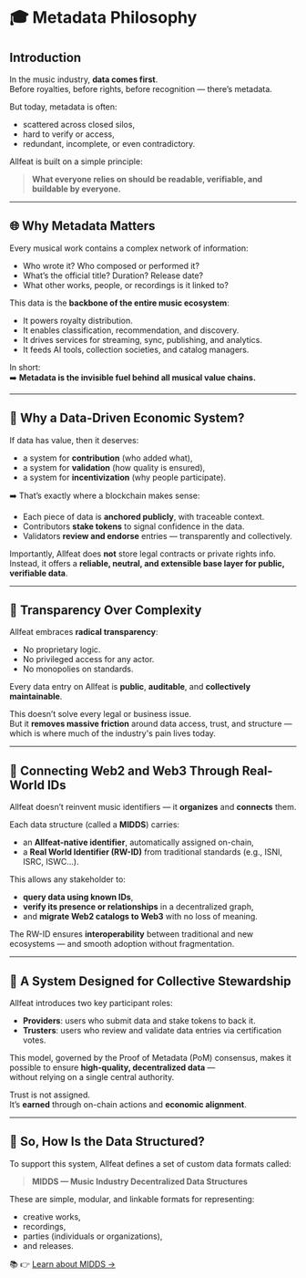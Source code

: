 # 🎓 Metadata Philosophy

## Introduction

In the music industry, **data comes first**.  
Before royalties, before rights, before recognition — there’s metadata.

But today, metadata is often:

- scattered across closed silos,
- hard to verify or access,
- redundant, incomplete, or even contradictory.

Allfeat is built on a simple principle:

> **What everyone relies on should be readable, verifiable, and buildable by everyone.**

---

## 🌐 Why Metadata Matters

Every musical work contains a complex network of information:

- Who wrote it? Who composed or performed it?
- What’s the official title? Duration? Release date?
- What other works, people, or recordings is it linked to?

This data is the **backbone of the entire music ecosystem**:

- It powers royalty distribution.
- It enables classification, recommendation, and discovery.
- It drives services for streaming, sync, publishing, and analytics.
- It feeds AI tools, collection societies, and catalog managers.

In short:  
➡️ **Metadata is the invisible fuel behind all musical value chains.**

---

## 🧠 Why a Data-Driven Economic System?

If data has value, then it deserves:

- a system for **contribution** (who added what),
- a system for **validation** (how quality is ensured),
- a system for **incentivization** (why people participate).

➡️ That’s exactly where a blockchain makes sense:

- Each piece of data is **anchored publicly**, with traceable context.
- Contributors **stake tokens** to signal confidence in the data.
- Validators **review and endorse** entries — transparently and collectively.

Importantly, Allfeat does **not** store legal contracts or private rights info.  
Instead, it offers a **reliable, neutral, and extensible base layer for public, verifiable data**.

---

## 🔎 Transparency Over Complexity

Allfeat embraces **radical transparency**:

- No proprietary logic.
- No privileged access for any actor.
- No monopolies on standards.

Every data entry on Allfeat is **public**, **auditable**, and **collectively maintainable**.

This doesn’t solve every legal or business issue.  
But it **removes massive friction** around data access, trust, and structure — which is where much of the industry's pain lives today.

---

## 🔗 Connecting Web2 and Web3 Through Real-World IDs

Allfeat doesn’t reinvent music identifiers — it **organizes** and **connects** them.

Each data structure (called a **MIDDS**) carries:

- an **Allfeat-native identifier**, automatically assigned on-chain,
- a **Real World Identifier (RW-ID)** from traditional standards (e.g., ISNI, ISRC, ISWC...).

This allows any stakeholder to:

- **query data using known IDs**,
- **verify its presence or relationships** in a decentralized graph,
- and **migrate Web2 catalogs to Web3** with no loss of meaning.

The RW-ID ensures **interoperability** between traditional and new ecosystems — and smooth adoption without fragmentation.

---

## 👥 A System Designed for Collective Stewardship

Allfeat introduces two key participant roles:

- **Providers**: users who submit data and stake tokens to back it.
- **Trusters**: users who review and validate data entries via certification votes.

This model, governed by the Proof of Metadata (PoM) consensus, makes it possible to ensure **high-quality, decentralized data** —  
without relying on a single central authority.

Trust is not assigned.  
It’s **earned** through on-chain actions and **economic alignment**.

---

## 🧱 So, How Is the Data Structured?

To support this system, Allfeat defines a set of custom data formats called:

> **MIDDS — Music Industry Decentralized Data Structures**

These are simple, modular, and linkable formats for representing:

- creative works,
- recordings,
- parties (individuals or organizations),
- and releases.

📚 👉 [Learn about MIDDS →](./midds/overview.md)
